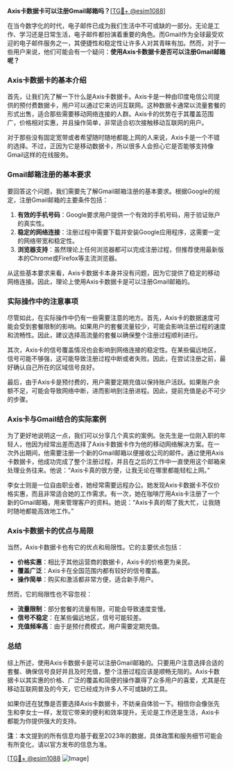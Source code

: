 **Axis卡数据卡可以注册Gmail邮箱吗？**[[TG💪+ @esim1088](https://t.me/s/esim1088)]

在当今数字化的时代，电子邮件已成为我们生活中不可或缺的一部分。无论是工作、学习还是日常生活，电子邮件都扮演着重要的角色。而Gmail作为全球最受欢迎的电子邮件服务之一，其便捷性和稳定性让许多人对其青睐有加。然而，对于一些用户来说，他们可能会有一个疑问：**使用Axis卡数据卡是否可以注册Gmail邮箱呢？**

### Axis卡数据卡的基本介绍

首先，让我们先了解一下什么是Axis卡数据卡。Axis卡是一种由印度电信公司提供的预付费数据卡，用户可以通过它来访问互联网。这种数据卡通常以流量套餐的形式出售，适合那些需要移动网络连接的人群。Axis卡的优势在于其覆盖范围广，价格相对实惠，并且操作简单，非常适合初次接触移动互联网的用户。

对于那些没有固定宽带或者希望随时随地都能上网的人来说，Axis卡是一个不错的选择。不过，正因为它是移动数据卡，所以很多人会担心它是否能够支持像Gmail这样的在线服务。

### Gmail邮箱注册的基本要求

要回答这个问题，我们需要先了解Gmail邮箱注册的基本要求。根据Google的规定，注册Gmail邮箱的主要条件包括：

1. **有效的手机号码**：Google要求用户提供一个有效的手机号码，用于验证账户的真实性。
2. **稳定的网络连接**：注册过程中需要下载并安装Google应用程序，这需要一定的网络带宽和稳定性。
3. **浏览器支持**：虽然理论上任何浏览器都可以完成注册过程，但推荐使用最新版本的Chrome或Firefox等主流浏览器。

从这些基本要求来看，Axis卡数据卡本身并没有问题，因为它提供了稳定的移动网络连接。因此，理论上使用Axis卡数据卡是可以注册Gmail邮箱的。

### 实际操作中的注意事项

尽管如此，在实际操作中仍有一些需要注意的地方。首先，Axis卡的数据速度可能会受到套餐限制的影响。如果用户的套餐流量较少，可能会影响注册过程的速度和流畅性。因此，建议选择高流量的套餐以确保整个注册过程顺利进行。

其次，Axis卡的信号覆盖情况也会影响到网络连接的稳定性。在某些偏远地区，信号可能不够强，这可能导致注册过程中断或者失败。因此，在尝试注册之前，最好确认自己所在的区域信号良好。

最后，由于Axis卡是预付费的，用户需要定期充值以保持账户活跃。如果账户余额不足，可能会导致网络中断，进而影响到注册进程。因此，提前充值是必不可少的步骤。

### Axis卡与Gmail结合的实际案例

为了更好地说明这一点，我们可以分享几个真实的案例。张先生是一位刚入职的年轻人，他因为经常出差而选择了Axis卡数据卡作为他的移动网络解决方案。在一次外出期间，他需要注册一个新的Gmail邮箱以便接收公司的邮件。通过使用Axis卡数据卡，他成功完成了整个注册过程，并且在之后的工作中一直使用这个邮箱来处理业务往来。他说：“Axis卡真的很方便，让我无论在哪里都能轻松上网。”

李女士则是一位自由职业者，她经常需要远程办公。她发现Axis卡数据卡不仅价格实惠，而且非常适合她的工作需求。有一次，她在咖啡厅用Axis卡注册了一个新的Gmail邮箱，用来管理客户的资料。她说：“Axis卡真的帮了我大忙，让我随时随地都能高效地工作。”

### Axis卡数据卡的优点与局限

当然，Axis卡数据卡也有它的优点和局限性。它的主要优点包括：

- **价格实惠**：相比于其他运营商的数据卡，Axis卡的价格更为亲民。
- **覆盖广泛**：Axis卡在全国范围内都有较好的信号覆盖。
- **操作简单**：购买和激活都非常方便，适合新手用户。

然而，它的局限性也不容忽视：

- **流量限制**：部分套餐的流量有限，可能会导致速度变慢。
- **信号不稳定**：在某些偏远地区，信号可能较差。
- **充值频率高**：由于是预付费模式，用户需要定期充值。

### 总结

综上所述，使用Axis卡数据卡是可以注册Gmail邮箱的。只要用户注意选择合适的套餐、确保信号良好并且及时充值，整个注册过程应该是顺畅无阻的。Axis卡数据卡以其实惠的价格、广泛的覆盖和简便的操作赢得了众多用户的喜爱，尤其是在移动互联网普及的今天，它已经成为许多人不可或缺的工具。

如果你还在犹豫是否要选择Axis卡数据卡，不妨亲自体验一下。相信你会像张先生和李女士一样，发现它带来的便利和效率提升。无论是工作还是生活，Axis卡都能为你提供强大的支持。

**注**：本文提到的所有信息均基于截至2023年的数据，具体政策和服务细节可能会有所变化，请以官方发布的信息为准。

[[TG💪+ @esim1088](https://t.me/s/esim1088) ![Image](https://i.postimg.cc/4NQfJmqS/Snipaste-2025-05-13-00-14-12.png)]